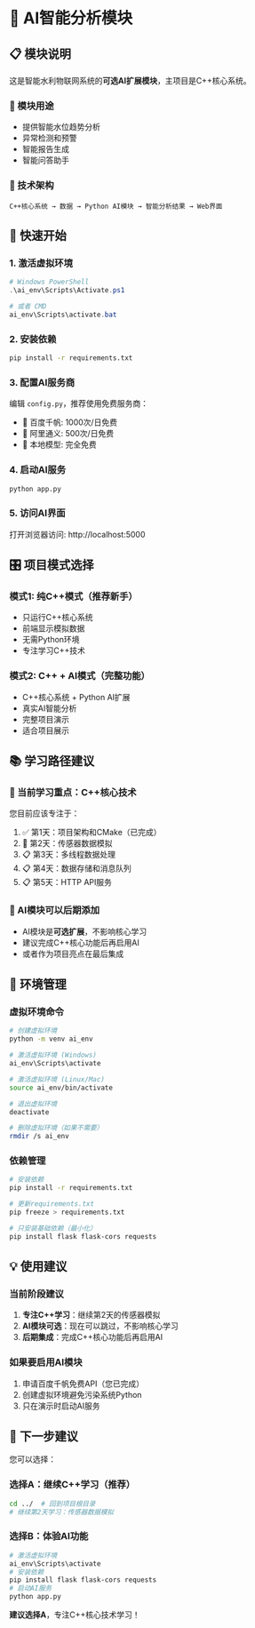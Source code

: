 # 🤖 AI智能分析模块

## 📋 模块说明

这是智能水利物联网系统的**可选AI扩展模块**，主项目是C++核心系统。

### 🎯 模块用途
- 提供智能水位趋势分析
- 异常检测和预警
- 智能报告生成
- 智能问答助手

### 🔧 技术架构
```
C++核心系统 → 数据 → Python AI模块 → 智能分析结果 → Web界面
```

## 🚀 快速开始

### 1. 激活虚拟环境
```powershell
# Windows PowerShell
.\ai_env\Scripts\Activate.ps1

# 或者 CMD
ai_env\Scripts\activate.bat
```

### 2. 安装依赖
```bash
pip install -r requirements.txt
```

### 3. 配置AI服务商
编辑 `config.py`，推荐使用免费服务商：
- 🥇 百度千帆: 1000次/日免费
- 🥈 阿里通义: 500次/日免费
- 🥉 本地模型: 完全免费

### 4. 启动AI服务
```bash
python app.py
```

### 5. 访问AI界面
打开浏览器访问: http://localhost:5000

## 🎛️ 项目模式选择

### 模式1: 纯C++模式（推荐新手）
- 只运行C++核心系统
- 前端显示模拟数据
- 无需Python环境
- 专注学习C++技术

### 模式2: C++ + AI模式（完整功能）
- C++核心系统 + Python AI扩展
- 真实AI智能分析
- 完整项目演示
- 适合项目展示

## 📚 学习路径建议

### 🎯 当前学习重点：C++核心技术
您目前应该专注于：
1. ✅ 第1天：项目架构和CMake（已完成）
2. 🔄 第2天：传感器数据模拟
3. 📋 第3天：多线程数据处理
4. 📋 第4天：数据存储和消息队列
5. 📋 第5天：HTTP API服务

### 🤖 AI模块可以后期添加
- AI模块是**可选扩展**，不影响核心学习
- 建议完成C++核心功能后再启用AI
- 或者作为项目亮点在最后集成

## 🔧 环境管理

### 虚拟环境命令
```bash
# 创建虚拟环境
python -m venv ai_env

# 激活虚拟环境 (Windows)
ai_env\Scripts\activate

# 激活虚拟环境 (Linux/Mac)
source ai_env/bin/activate

# 退出虚拟环境
deactivate

# 删除虚拟环境（如果不需要）
rmdir /s ai_env
```

### 依赖管理
```bash
# 安装依赖
pip install -r requirements.txt

# 更新requirements.txt
pip freeze > requirements.txt

# 只安装基础依赖（最小化）
pip install flask flask-cors requests
```

## 💡 使用建议

### 当前阶段建议
1. **专注C++学习**：继续第2天的传感器模拟
2. **AI模块可选**：现在可以跳过，不影响核心学习
3. **后期集成**：完成C++核心功能后再启用AI

### 如果要启用AI模块
1. 申请百度千帆免费API（您已完成）
2. 创建虚拟环境避免污染系统Python
3. 只在演示时启动AI服务

## 🎯 下一步建议

您可以选择：

### 选择A：继续C++学习（推荐）
```bash
cd ../  # 回到项目根目录
# 继续第2天学习：传感器数据模拟
```

### 选择B：体验AI功能
```bash
# 激活虚拟环境
ai_env\Scripts\activate
# 安装依赖
pip install flask flask-cors requests
# 启动AI服务
python app.py
```

**建议选择A**，专注C++核心技术学习！
